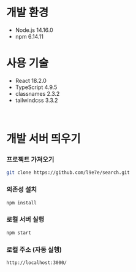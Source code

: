 # 개발 환경
- Node.js 14.16.0
- npm 6.14.11

# 사용 기술
- React 18.2.0
- TypeScript 4.9.5
- classnames 2.3.2
- tailwindcss 3.3.2

<br />

# 개발 서버 띄우기

### 프로젝트 가져오기
```bash
git clone https://github.com/l9e7e/search.git
```

### 의존성 설치
```bash
npm install
```

### 로컬 서버 실행
```bash
npm start
```

### 로컬 주소 (자동 실행)
```url
http://localhost:3000/
```